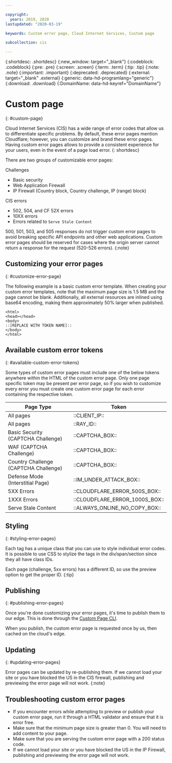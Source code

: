 ```yaml
---

copyright:
  years: 2019, 2020
lastupdated: "2020-03-19"

keywords: Custom error page, Cloud Internet Services, Custom page

subcollection: cis

---
```


{:shortdesc: .shortdesc}
{:new_window: target="_blank"}
{:codeblock: .codeblock}
{:pre: .pre}
{:screen: .screen}
{:term: .term}
{:tip: .tip}
{:note: .note}
{:important: .important}
{:deprecated: .deprecated}
{:external: target="_blank" .external}
{:generic: data-hd-programlang="generic"}
{:download: .download}
{:DomainName: data-hd-keyref="DomainName"}

# Custom page
{: #custom-page}

Cloud Internet Services (CIS) has a wide range of error codes that allow us to differentiate specific problems. By default, these error pages mention Cloudflare; however, you can customize and brand these error pages. Having custom error pages allows to provide a consistent experience for your users, even in the event of a page load error.
{: shortdesc}

There are two groups of customizable error pages:

Challenges
* Basic security
* Web Application Firewall
* IP Firewall (Country block, Country challenge, IP (range) block)

CIS errors
* 502, 504, and CF 52X errors
* 10XX errors
* Errors related to `Serve Stale Content`

500, 501, 503, and 505 responses do not trigger custom error pages to avoid breaking specific API endpoints and other web applications. Custom error pages should be reserved for cases where the origin server cannot return a response for the request (520-526 errors).
{:note}

## Customizing your error pages
{: #customize-error-page}

The following example is a basic custom error template. When creating your custom error templates, note that the maximum page size is 1.5 MB and the page cannot be blank. Additionally, all external resources are inlined using base64 encoding, making them approximately 50% larger when published.

```
<html>
<head></head>
<body>
::[REPLACE WITH TOKEN NAME]::
</body>
</html>
```

## Available custom error tokens
{: #available-custom-error-tokens}

Some types of custom error pages must include one of the below tokens anywhere within the HTML of the custom error page. Only one page specific token may be present per error page, so if you wish to customize every error you must create one custom error page for each error containing the respective token.

|Page Type |Token |
|------|------|
|All pages |	::CLIENT_IP::|
|All pages | 	::RAY_ID::|
|Basic Security (CAPTCHA Challenge) |	::CAPTCHA_BOX::|
|WAF (CAPTCHA Challenge) |	::CAPTCHA_BOX::|
|Country Challenge (CAPTCHA Challenge) |	::CAPTCHA_BOX::|
|Defense Mode (Interstitial Page) |	::IM_UNDER_ATTACK_BOX::|
|5XX Errors 	|::CLOUDFLARE_ERROR_500S_BOX::|
|1XXX Errors 	|::CLOUDFLARE_ERROR_1000S_BOX::|
|Serve Stale Content |	::ALWAYS_ONLINE_NO_COPY_BOX::|

## Styling
{: #styling-error-pages}

Each tag has a unique class that you can use to style individual error codes. It is possible to use CSS to stylize the tags in the div/span/section since they all have class IDs.

Each page (challenge, 5xx errors) has a different ID, so use the preview option to get the proper ID.
{:tip}

## Publishing
{: #publishing-error-pages}

Once you're done customizing your error pages, it's time to publish them to our edge. This is done through the [Custom Page CLI](/docs/cis?topic=cis-cli-plugin-cis-cli#custom-page).

When you publish, the custom error page is requested once by us, then cached on the cloud's edge.

## Updating
{: #updating-error-pages}

Error pages can be updated by re-publishing them.
If we cannot load your site or you have blocked the US in the CIS firewall, publishing and previewing the error page will not work.
{:note}

## Troubleshooting custom error pages

*  If you encounter errors while attempting to preview or publish your custom error  page, run it through a HTML validator and ensure that it is error free.
*  Make sure that the minimum page size is greater than 0. You will need to add content to your page.
*  Make sure that you are serving the custom error page with a 200 status code.
*  If we cannot load your site or you have blocked the US in the IP Firewall, publishing and previewing the error page will not work.

